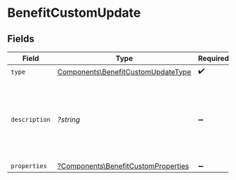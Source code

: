 # BenefitCustomUpdate


## Fields

| Field                                                                                     | Type                                                                                      | Required                                                                                  | Description                                                                               |
| ----------------------------------------------------------------------------------------- | ----------------------------------------------------------------------------------------- | ----------------------------------------------------------------------------------------- | ----------------------------------------------------------------------------------------- |
| `type`                                                                                    | [Components\BenefitCustomUpdateType](../../Models/Components/BenefitCustomUpdateType.md)  | :heavy_check_mark:                                                                        | N/A                                                                                       |
| `description`                                                                             | *?string*                                                                                 | :heavy_minus_sign:                                                                        | The description of the benefit. Will be displayed on products having this benefit.        |
| `properties`                                                                              | [?Components\BenefitCustomProperties](../../Models/Components/BenefitCustomProperties.md) | :heavy_minus_sign:                                                                        | N/A                                                                                       |